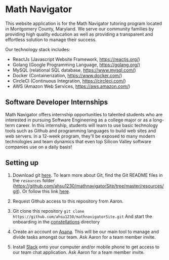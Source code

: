 # Math Navigator

This website application is for the Math Navigator tutoring program located in Montgomery County, Maryland. We serve our community families by providing high quality education as well as providing a transparent and effortless solution to manage their success.

Our technology stack includes:
- ReactJs (Javascript Website Framework, https://reactjs.org/)
- Golang (Google Programming Language, https://golang.org/)
- MySQL (relational SQL database, https://www.mysql.com/)
- Docker (Containerization, https://www.docker.com/)
- CircleCI (Continuous Integration, https://circleci.com/)
- AWS (Amazon Web Services, https://aws.amazon.com/)

## Software Developer Internships

Math Navigator offers internship opportunities to talented students who are interested in pursuing Software Engineering as a college major or as a long-term career. In this internship, students will learn to use basic technology tools such as Github and programming languages to build web sites and web servers. In a 12-week program, they'll be exposed to many modern technologies and team dynamics that even top Silicon Valley software companies use on a daily basis!

## Setting up

1. Download git [here](https://git-scm.com/downloads).
To learn more about Git, find the Git README files in the `resources` folder (https://github.com/ahsu1230/mathnavigatorSite/tree/master/resources/git).
Or follow this link [here](https://product.hubspot.com/blog/git-and-github-tutorial-for-beginners).

2. Request Github access to this repository from Aaron.

3. Git clone this repository
`git clone https://github.com/ahsu1230/mathnavigatorSite.git`
And start the onboarding in the [constellations](./constellations) directory

4. Create an account on [Asana](https://asana.com/). This will be our main tool to manage and divide tasks amongst our team. Ask Aaron for a team member invite.

5. Install [Slack](https://slack.com/) onto your computer and/or mobile phone to get access to our team chat application. Ask Aaron for a team member invite.
